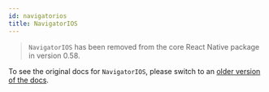 ```yaml
---
id: navigatorios
title: NavigatorIOS
---
```


> `NavigatorIOS` has been removed from the core React Native package in version 0.58.

To see the original docs for `NavigatorIOS`, please switch to an [older version of the docs](/docs/0.57/navigatorios).
